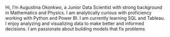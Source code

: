 Hi, I’m Augustina Okonkwo, a Junior Data Scientist with strong background in Mathematics and Physics. 
I am analytically curious with proficiency working with Python and Power BI.
I am currently learning SQL and Tableau.
I enjoy analyzing and visualizing data to make better and informed decisions.
I am passionate about building models that fix problems
<!---
AugustinaOkonkwo/AugustinaOkonkwo is a ✨ special ✨ repository because its `README.md` (this file) appears on your GitHub profile.
You can click the Preview link to take a look at your changes.
--->
